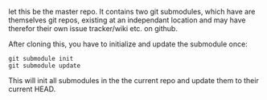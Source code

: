 let this be the master repo. It contains two git submodules, which have are
themselves git repos, existing at an independant location and may have therefor
their own issue tracker/wiki etc. on github.

After cloning this, you have to initialize and update the submodule once:
    
    git submodule init
    git submodule update

This will init all submodules in the the current repo and update them to their
current HEAD.
